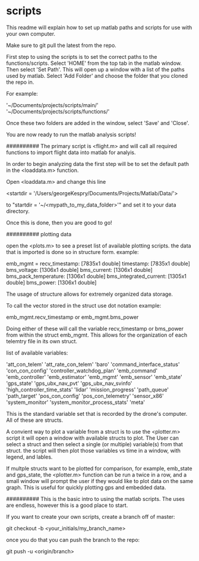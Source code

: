 # scripts

This readme will explain how to set up matlab paths and scripts for use with your own computer.

Make sure to git pull the latest from the repo.

First step to using the scripts is to set the correct paths to the 
functions/scripts.
Select 'HOME' from the top tab in the matlab window. 
Then select 'Set Path'.
This will open up a window with a list of the paths used by matlab.
Select 'Add Folder' and choose the folder that you cloned the repo in.

For example:

'~/Documents/projects/scripts/main/'
'~/Documents/projects/scripts/functions/'


Once these two folders are added in the window, select 'Save' and 'Close'.

You are now ready to run the matlab analysis scripts!

##########
The primary script is <flight.m> and will call all required functions to 
import flight data into matlab for analyis.

In order to begin analyzing data the first step will be to set the default 
path in the <loaddata.m> function. 

Open <loaddata.m> and change this line

<startdir = '/Users/georgeKespry/Documents/Projects/Matlab/Data/'>

to "startdir = '~/<mypath_to_my_data_folder>'" and set it to your data directory. 

Once this is done, then you are good to go!

##########
plotting data

open the <plots.m> to see a preset list of available plotting scripts.
the data that is imported is done so in structure form. 
example:

emb_mgmt = 
recv_timestamp: [7835x1 double]
timestamp: [7835x1 double]
bms_voltage: [1306x1 double]
bms_current: [1306x1 double]
bms_pack_temperature: [1306x1 double]
bms_integrated_current: [1305x1 double]
bms_power: [1306x1 double]

The usage of structure allows for extremely organized data storage.

To call the vector stored in the struct use dot notation 
example:

emb_mgmt.recv_timestamp
or
emb_mgmt.bms_power

Doing either of these will call the variable recv_timestamp or bms_power 
from within the struct emb_mgmt. This allows for the organization of each 
telemtry file in its own struct.

list of available variables:

'att_con_telem'
'att_rate_con_telem'
'baro'
'command_interface_status'
'con_con_config'
'controller_watchdog_plan'
'emb_command'
'emb_controller'
'emb_estimator'
'emb_mgmt'
'emb_sensor'
'emb_state'
'gps_state'
'gps_ubx_nav_pvt'
'gps_ubx_nav_svinfo'
'high_controller_time_stats'
'lidar'
'mission_progress'
'path_queue'
'path_target'
'pos_con_config'
'pos_con_telemetry'
'sensor_x86'
'system_monitor'
'system_monitor_process_stats'
'meta'

This is the standard variable set that is recorded by the drone's computer.
All of these are structs.

A convient way to plot a variable from a struct is to use the <plotter.m> 
script it will open a window with available structs to plot. The User can 
select a struct and then select a single (or multiple) variable(s) from 
that struct. the script will then plot those variables vs time in a window,
with legend, and lables. 

If multple structs want to be plotted for comparison, for example, 
emb_state and gps_state, the <plotter.m> function can be run a twice in a 
row, and a small window will prompt the user if they would like to plot 
data on the same graph. This is useful for quickly plotting gps and 
embedded data.

##########
This is the basic intro to using the matlab scripts. The uses are endless, 
however this is a good place to start.

If you want to create your own scripts, create a branch off of master:

git checkout -b <your_initials/my_branch_name>

once you do that you can push the branch to the repo:

git push -u <origin/branch> 

